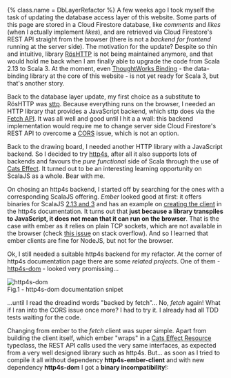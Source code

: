 {%
  class.name = DbLayerRefactor
%}
A few weeks ago I took myself the task of updating the database access layer of this website. Some parts of this page
are stored in a Cloud Firestore database, like *comments* and *likes* (when I actually implement *likes*), and are
retrieved via Cloud Firestore's REST API straight from the browser (there is not a *backend for frontend* running at the
server side). The motivation for the update? Despite so thin and intuitive, library
[RösHTTP](https://github.com/hmil/RosHTTP) is not being maintained anymore, and that would hold me back when I am
finally able to upgrade the code from Scala 2.13 to Scala 3. At the moment, even
[ThoughtWorks Binding](https://github.com/ThoughtWorksInc/Binding.scala) - the data-binding library at the core of this
website - is not yet ready for Scala 3, but that's another story.

Back to the database layer update, my first choice as a substitute to RösHTTP was
[sttp](https://sttp.softwaremill.com/en/v2/). Because everything runs on the browser, I needed an HTTP library that
provides a JavaScript backend, which sttp does via the
[Fetch API](https://sttp.softwaremill.com/en/v2/backends/javascript/fetch.html). It was all well and good until I hit a
a wall: this backend implementation would require me to change server side Cloud Firestore's REST API to overcome a
[CORS](https://developer.mozilla.org/en-US/docs/Web/HTTP/CORS) issue, which is not an option.

Back to the drawing board, I needed another HTTP library with a JavaScript backend. So I decided to try
[http4s](https://http4s.org/), after all it also supports lots of backends and favours the *pure functional* side of
Scala through the use of [Cats Effect](https://typelevel.org/cats-effect/). It turned out to be an interesting
learning opportunity on ScalaJS as a whole. Bear with me.

On chosing an http4s backend, I started off by searching for the ones with a corresponding ScalaJS offering. *Ember*
looked good at first: it offers binaries for ScalaJS
[2.13 and 3](https://http4s.org/v1/docs/client.html#creating-the-client) and has an
example on [creating the client](https://http4s.org/v1/docs/client.html#creating-the-client) in the http4s
documentation. It turns out that **just because a library transpiles to JavaScript, it does not mean that it can run on
the browser**. That is the case with ember as it relies on plain TCP sockets, which are not available in the browser
(check [this issue](https://stackoverflow.com/questions/40599069/node-js-net-socket-is-not-a-constructor) on stack
overflow). And so I learned that ember clients are fine for NodeJS, but not for the browser.

Ok, I still needed a suitable http4s backend for my refactor. At the corner of http4s documentation page there are some
*related projects*. One of them - [http4s-dom](https://http4s.github.io/http4s-dom/) - looked very promissing...

<div class="aside">
  <img src="/img/http4s-dom.png" alt="http4s-dom" />
  <figcaption>Fig.1 - http4s-dom documentation snipet</figcaption>
</div>

...until I read the dreadind words "backed by fetch"... No, *fetch* again! What if I ran into the CORS issue once more?
I had to try it. I already had all TDD tests waiting for the code.

Changing from ember to the *fetch* client was super simple. Apart from building the client itself, which ember "wraps"
in a [Cats Effect Resource](https://typelevel.org/cats-effect/docs/std/resource) typeclass, the REST API calls used the
very same interfaces, as expected from a very well designed library such as http4s. But... as soon as I tried to compile
it all without dependency **http4s-ember-client** and with new dependency **http4s-dom** I got a **binary
incompatibility**!:

